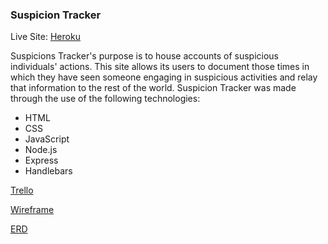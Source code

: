 ### Suspicion Tracker


Live Site: [Heroku](https://evening-mesa-87101.herokuapp.com/)


Suspicions Tracker's purpose is to house accounts of suspicious individuals' actions.  This site allows its users to document those times in which they have seen someone engaging in suspicious activities and relay that information to the rest of the world.
Suspicion Tracker was made through the use of the following technologies:
 
  - HTML 
  - CSS
  - JavaScript
  - Node.js
  - Express 
  - Handlebars

[Trello](https://trello.com/b/qqr0pX8r/suspicion-tracker)

[Wireframe](https://i.imgur.com/6IWE3Ks.png)

[ERD](https://i.imgur.com/5olfXeA.png)
